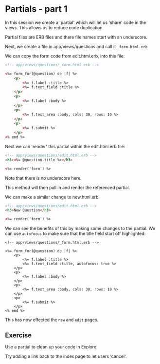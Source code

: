 # Partials - part 1

In this session we create a 'partial' which will let us 'share' code in the views. This allows us to reduce code duplication.

Partial files are ERB files and there file names start with an underscore. 

Next, we create a file in app/views/questions and call it `_form.html.erb`

We can copy the form code from edit.html.erb, into this file:

```html
<!-- app/views/questions/_form.html.erb -->

<%= form_for(@question) do |f| %>
	<p>
		<%= f.label :title %>
		<%= f.text_field :title %>
	</p>
	<p>
		<%= f.label :body %>
	</p>
	<p>	
		<%= f.text_area :body, cols: 30, rows: 10 %>
	</p>
	<p>
		<%= f.submit %>
	</p>
<% end %>
```

Next we can 'render' this partial within the edit.html.erb file:

```html
<!-- app/views/questions/edit.html.erb -->
<h3><%= @question.title %></h3>

<%= render('form') %>
```

Note that there is no underscore here. 

This method will then pull in and render the referenced partial.

We can make a similar change to new.html.erb

```html
<!-- app/views/questions/edit.html.erb -->
<h3>New Question</h3>

<%= render('form') %>

```

We can see the benefits of this by making some changes to the partial. We can use `autofocus` to make sure that the title field start off highlighted:

```
<!-- app/views/questions/_form.html.erb -->

<%= form_for(@question) do |f| %>
	<p>
		<%= f.label :title %>
		<%= f.text_field :title, autofocus: true %>
	</p>
	<p>
		<%= f.label :body %>
	</p>
	<p>	
		<%= f.text_area :body, cols: 30, rows: 10 %>
	</p>
	<p>
		<%= f.submit %>
	</p>
<% end %>
```

This has now effected the `new` and `edit` pages.

## Exercise 

Use a partial to clean up your code in Explore.


Try adding a link back to the index page to let users 'cancel'.

